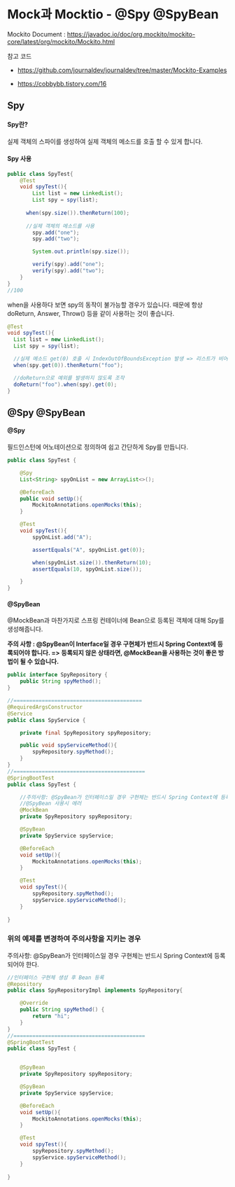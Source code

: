 # Mock과 Mocktio - @Spy @SpyBean

Mockito Document : https://javadoc.io/doc/org.mockito/mockito-core/latest/org/mockito/Mockito.html

참고 코드 

- https://github.com/journaldev/journaldev/tree/master/Mockito-Examples

- https://cobbybb.tistory.com/16

## Spy

#### Spy란?

실제 객체의 스파이를 생성하여 실제 객체의 메소드를 호출 할 수 있게 합니다.

#### Spy 사용

```java
public class SpyTest{
    @Test
    void spyTest(){
        List list = new LinkedList();
        List spy = spy(list);
	
      when(spy.size()).thenReturn(100);
      
      //실제 객체의 메소드를 사용
        spy.add("one");
        spy.add("two");

        System.out.println(spy.size());

        verify(spy).add("one");
        verify(spy).add("two");
    }
}
//100
```

when을 사용하다 보면 spy의 동작이 불가능할 경우가 있습니다. 때문에 항상 doReturn, Answer, Throw() 등을 같이 사용하는 것이 좋습니다.

```java
@Test
void spyTest(){
  List list = new LinkedList();
  List spy = spy(list);

  //실제 메소드 get(0) 호출 시 IndexOutOfBoundsException 발생 => 리스트가 비어있기 때문
  when(spy.get(0)).thenReturn("foo");

  //doReturn으로 예외를 발생하지 않도록 조작
  doReturn("foo").when(spy).get(0);
}
```



## @Spy @SpyBean

#### @Spy

필드인스턴에 어노테이션으로 정의하여 쉽고 간단하게 Spy를 만듭니다.

```java
public class SpyTest {

    @Spy
    List<String> spyOnList = new ArrayList<>();

    @BeforeEach
    public void setUp(){
        MockitoAnnotations.openMocks(this);
    }

    @Test
    void spyTest(){
        spyOnList.add("A");

        assertEquals("A", spyOnList.get(0));

        when(spyOnList.size()).thenReturn(10);
        assertEquals(10, spyOnList.size());

    }
}
```

#### @SpyBean

@MockBean과 마찬가지로 스프링 컨테이너에 Bean으로 등록된 객체에 대해 Spy를 생성해줍니다.

**주의 사항 : @SpyBean이 Interface일 경우 구현체가 반드시 Spring Context에 등록되어야 합니다. => 등록되지 않은 상태라면, @MockBean을 사용하는 것이 좋은 방법이 될 수 있습니다.**

```java
public interface SpyRepository {
    public String spyMethod();
}

//=========================================
@RequiredArgsConstructor
@Service
public class SpyService {

    private final SpyRepository spyRepository;

    public void spyServiceMethod(){
        spyRepository.spyMethod();
    }
}
//==========================================
@SpringBootTest
public class SpyTest {

  	//주의사항: @SpyBean가 인터페이스일 경우 구현체는 반드시 Spring Context에 등록되어야 한다.
  	//@SpyBean 사용시 에러
    @MockBean
    private SpyRepository spyRepository;

    @SpyBean
    private SpyService spyService;

    @BeforeEach
    void setUp(){
        MockitoAnnotations.openMocks(this);
    }

    @Test
    void spyTest(){
        spyRepository.spyMethod();
        spyService.spyServiceMethod();
    }
    
}
```

### 위의 예제를 변경하여 주의사항을 지키는 경우

주의사항: @SpyBean가 인터페이스일 경우 구현체는 반드시 Spring Context에 등록되어야 한다.

```java
//인터페이스 구현체 생성 후 Bean 등록
@Repository
public class SpyRepositoryImpl implements SpyRepository{

    @Override
    public String spyMethod() {
        return "hi";
    }
}
//==========================================
@SpringBootTest
public class SpyTest {


  	@SpyBean
    private SpyRepository spyRepository;

    @SpyBean
    private SpyService spyService;

    @BeforeEach
    void setUp(){
        MockitoAnnotations.openMocks(this);
    }

    @Test
    void spyTest(){
        spyRepository.spyMethod();
        spyService.spyServiceMethod();
    }
    
}
```

